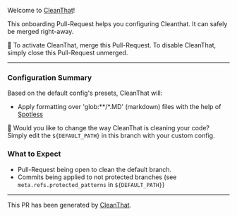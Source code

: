 Welcome to [CleanThat](https://github.com/solven-eu/cleanthat)!

This onboarding Pull-Request helps you configuring Cleanthat. It can safely be merged right-away.

:vertical_traffic_light: To activate CleanThat, merge this Pull-Request. To disable CleanThat, simply close this Pull-Request unmerged.

---

### Configuration Summary

Based on the default config's presets, CleanThat will:

- Apply formatting over 'glob:**/*.MD' (markdown) files with the help of [Spotless](https://github.com/diffplug/spotless)

:abcd: Would you like to change the way CleanThat is cleaning your code? Simply edit the `${DEFAULT_PATH}` in this branch with your custom config.

### What to Expect

- Pull-Request being open to clean the default branch.
- Commits being applied to not protected branches (see `meta.refs.protected_patterns` in `${DEFAULT_PATH}`)

---

This PR has been generated by [CleanThat](https://github.com/solven-eu/cleanthat).
